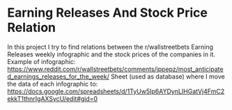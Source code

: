 # Earning Releases And Stock Price Relation
In this project I try to find relations between the r/wallstreetbets Earning Releases weekly infographic and the stock prices of the companies in it.
Example of infographic: https://www.reddit.com/r/wallstreetbets/comments/jppepz/most_anticipated_earnings_releases_for_the_week/
Sheet (used as database) where I move the data of each infographic to: https://docs.google.com/spreadsheets/d/1TyUw5Ip6AYDynLIHGatVj4FmC2ekkT1thnrIgAXSycU/edit#gid=0
